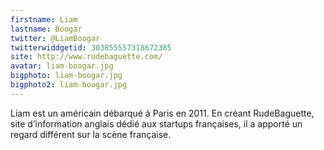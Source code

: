 ```yaml
---
firstname: Liam 
lastname: Boogar
twitter: @LiamBoogar
twitterwiddgetid: 303855557318672385
site: http://www.rudebaguette.com/
avatar: liam-boogar.jpg
bigphoto: liam-boogar.jpg
bigphoto2: liam-boogar.jpg
---
```


Liam est un américain débarqué à Paris en 2011. En créant RudeBaguette, site d’information anglais dédié aux startups françaises, il a apporté un regard différent sur la scène française.


